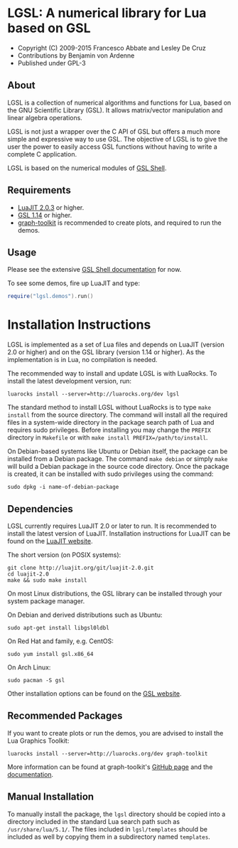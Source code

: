 # LGSL: A numerical library for Lua based on GSL

* Copyright (C) 2009-2015 Francesco Abbate and Lesley De Cruz
* Contributions by Benjamin von Ardenne
* Published under GPL-3

## About

LGSL is a collection of numerical algorithms and functions for Lua, based on
the GNU Scientific Library (GSL). It allows matrix/vector manipulation and
linear algebra operations.

LGSL is not just a wrapper over the C API of GSL but offers a much more simple
and expressive way to use GSL. The objective of LGSL is to give the user the
power to easily access GSL functions without having to write a complete C
application.

LGSL is based on the numerical modules of [GSL
Shell](http://www.nongnu.org/gsl-shell/).

## Requirements

* [LuaJIT 2.0.3](http://luajit.org) or higher.
* [GSL 1.14](http://www.gnu.org/software/gsl/) or higher.
* [graph-toolkit](http://github.com/franko/graph-toolkit) is recommended to
  create plots, and required to run the demos.

## Usage

Please see the extensive [GSL Shell
documentation](http://www.nongnu.org/gsl-shell/doc/index.html) for now.

To see some demos, fire up LuaJIT and type:

``` lua
require("lgsl.demos").run()
```

# Installation Instructions

LGSL is implemented as a set of Lua files and depends on LuaJIT (version 2.0 or
higher) and on the GSL library (version 1.14 or higher).  As the implementation
is in Lua, no compilation is needed.

The recommended way to install and update LGSL is with LuaRocks. To install the
latest development version, run:

```
luarocks install --server=http://luarocks.org/dev lgsl 
```

The standard method to install LGSL without LuaRocks is to type `make install`
from the source directory.  The command will install all the required files in
a system-wide directory in the package search path of Lua and requires sudo
privileges.  Before installing you may change the `PREFIX` directory in
`Makefile` or with `make install PREFIX=/path/to/install`.

On Debian-based systems like Ubuntu or Debian itself, the package can be
installed from a Debian package.  The command `make debian` or simply `make`
will build a Debian package in the source code directory.  Once the package is
created, it can be installed with sudo privileges using the command:

```
sudo dpkg -i name-of-debian-package
```

## Dependencies

LGSL currently requires LuaJIT 2.0 or later to run. It is recommended to
install the latest version of LuaJIT. Installation instructions for LuaJIT can
be found on the [LuaJIT website](http://luajit.org/install.html).

The short version (on POSIX systems):

```
git clone http://luajit.org/git/luajit-2.0.git
cd luajit-2.0
make && sudo make install
```

On most Linux distributions, the GSL library can be installed through your
system package manager.

On Debian and derived distributions such as Ubuntu:
```
sudo apt-get install libgsl0ldbl
``` 

On Red Hat and family, e.g. CentOS:
```
sudo yum install gsl.x86_64
```

On Arch Linux:
```
sudo pacman -S gsl
```

Other installation options can be found on the [GSL
website](http://www.gnu.org/software/gsl/).

## Recommended Packages

If you want to create plots or run the demos, you are advised to install the
Lua Graphics Toolkit:

```
luarocks install --server=http://luarocks.org/dev graph-toolkit
```

More information can be found at graph-toolkit's [GitHub
page](https://github.com/franko/graph-toolkit) and the
[documentation](http://franko.github.io/graph-toolkit).

## Manual Installation

To manually install the package, the `lgsl` directory should be copied into a
directory included in the standard Lua search path such as `/usr/share/lua/5.1/`.
The files included in `lgsl/templates` should be included as well by copying them
in a subdirectory named `templates`.

